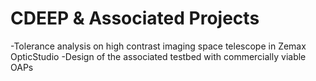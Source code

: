# CDEEP & Associated Projects
-Tolerance analysis on high contrast imaging space telescope in Zemax OpticStudio
-Design of the associated testbed with commercially viable OAPs
